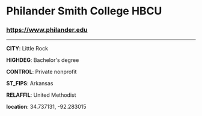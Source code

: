 # Philander Smith College HBCU
### https://www.philander.edu
---
**CITY**: Little Rock

**HIGHDEG**: Bachelor's degree

**CONTROL**: Private nonprofit

**ST_FIPS**: Arkansas

**RELAFFIL**: United Methodist

**location**: 34.737131, -92.283015